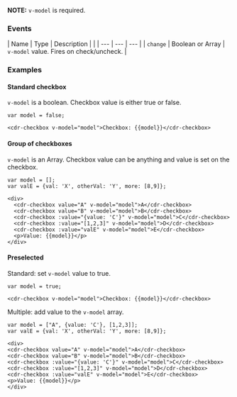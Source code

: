 **NOTE:** `v-model` is required.

### Events
| Name | Type | Description | |
| --- | --- | --- |
| `change` | Boolean or Array | `v-model` value. Fires on check/uncheck. |

### Examples

#### Standard checkbox

`v-model` is a boolean. Checkbox value is either true or false.

```
var model = false;

<cdr-checkbox v-model="model">Checkbox: {{model}}</cdr-checkbox>
```

#### Group of checkboxes

`v-model` is an Array. Checkbox value can be anything and value is set on the checkbox.

```
var model = [];
var valE = {val: 'X', otherVal: 'Y', more: [8,9]};

<div>
  <cdr-checkbox value="A" v-model="model">A</cdr-checkbox>
  <cdr-checkbox value="B" v-model="model">B</cdr-checkbox>
  <cdr-checkbox :value="{value: 'C'}" v-model="model">C</cdr-checkbox>
  <cdr-checkbox :value="[1,2,3]" v-model="model">D</cdr-checkbox>
  <cdr-checkbox :value="valE" v-model="model">E</cdr-checkbox>
  <p>Value: {{model}}</p>
</div>
```

#### Preselected

Standard: set `v-model` value to true.

```
var model = true;

<cdr-checkbox v-model="model">Checkbox: {{model}}</cdr-checkbox>
```

Multiple: add value to the `v-model` array.

```
var model = ["A", {value: 'C'}, [1,2,3]];
var valE = {val: 'X', otherVal: 'Y', more: [8,9]};

<div>
<cdr-checkbox value="A" v-model="model">A</cdr-checkbox>
<cdr-checkbox value="B" v-model="model">B</cdr-checkbox>
<cdr-checkbox :value="{value: 'C'}" v-model="model">C</cdr-checkbox>
<cdr-checkbox :value="[1,2,3]" v-model="model">D</cdr-checkbox>
<cdr-checkbox :value="valE" v-model="model">E</cdr-checkbox>
<p>Value: {{model}}</p>
</div>
```
